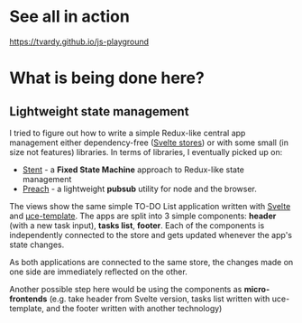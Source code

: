 # See all in action

https://tvardy.github.io/js-playground

# What is being done here?

## Lightweight state management

I tried to figure out how to write a simple Redux-like central app management either dependency-free ([Svelte stores](https://svelte.dev/tutorial/custom-stores)) or with some small (in size not features) libraries. In terms of libraries, I eventually picked up on:

- [Stent](https://github.com/krasimir/stent) - a **Fixed State Machine** approach to Redux-like state management
- [Preach](https://github.com/zeusdeux/preach) - a lightweight **pubsub** utility for node and the browser.

The views show the same simple TO-DO List application written with [Svelte](https://github.com/sveltejs/svelte) and [µce-template](https://github.com/WebReflection/uce-template). The apps are split into 3 simple components: **header** (with a new task input), **tasks list**, **footer**. Each of the components is independently connected to the store and gets updated whenever the app's state changes.

As both applications are connected to the same store, the changes made on one side are immediately reflected on the other.

Another possible step here would be using the components as **micro-frontends** (e.g. take header from Svelte version, tasks list written with uce-template, and the footer written with another technology)
<!--stackedit_data:
eyJoaXN0b3J5IjpbLTE5MjE1MjQ5OTddfQ==
-->